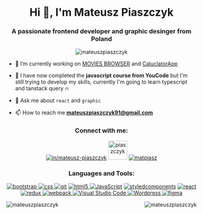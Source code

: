 <h1 align="center">Hi 👋, I'm Mateusz Piaszczyk</h1>
<h3 align="center">A passionate frontend developer and graphic desinger from Poland</h3>

<p align="center"> <img src="https://komarev.com/ghpvc/?username=mateuszpiaszczyk&label=Profile%20views&color=0e75b6&style=flat" alt="mateuszpiaszczyk" /> </p>

- 🔭 I’m currently working on [MOVIES BROWSER](https://mateuszpiaszczyk.github.io/MoviesBrowser/) and [CaluclatorApp](https://mateuszpiaszczyk.github.io/CalculatorApp/)

- 🌱 I have now completed the **javascript course from YouCode** but I'm still trying to develop my skills, currently I'm going to learn typescript and tanstack query 🔥

- 💬 Ask me about `react` and `graphic`

- 📫 How to reach me **mateuszpiaszczyk91@gmail.com**

<h3 align="center">Connect with me:</h3>
<p align="center">
<a href="https://linkedin.com/in/in/mateusz-piaszczyk" target="blank"><img src="https://skillicons.dev/icons?i=linkedin" alt="in/mateusz-piaszczyk" /></a>
<a href="https://fb.com/piaszczyk" target="blank"><img src="https://raw.githubusercontent.com/rahuldkjain/github-profile-readme-generator/master/src/images/icons/Social/facebook.svg" alt="piaszczyk" width="50" /></a>
<a href="https://instagram.com/matpiasz" target="blank"><img src="https://skillicons.dev/icons?i=instagram" alt="matpiasz" /></a>
</p>

<h3 align="center">Languages and Tools:</h3>

<p align="center"> <a href="https://getbootstrap.com" target="_blank" rel="noreferrer"><img src="https://skillicons.dev/icons?i=bootstrap" alt="bootstrap"/> </a> <a href="https://www.w3schools.com/css/" target="_blank" rel="noreferrer"> <img src="https://skillicons.dev/icons?i=css" alt="css"/>  </a> <a href="https://git-scm.com/" target="_blank" rel="noreferrer"> <img src="https://skillicons.dev/icons?i=git" alt="git"/></a> <a href="https://www.w3.org/html/" target="_blank" rel="noreferrer"><img src="https://skillicons.dev/icons?i=html" alt="html5"/> </a> <a href="https://developer.mozilla.org/en-US/docs/Web/JavaScript" target="_blank" rel="noreferrer"><img src="https://skillicons.dev/icons?i=js" alt="JavaScript"/></a>  <a href="https://styled-components.com" target="_blank" rel="noreferrer"><img src="https://skillicons.dev/icons?i=styledcomponents" alt="styledcomponents"/></a> <a href="https://reactjs.org/" target="_blank" rel="noreferrer"> <img src="https://skillicons.dev/icons?i=react" alt="react"/>  </a> <a href="https://redux.js.org" target="_blank" rel="noreferrer"> <img src="https://skillicons.dev/icons?i=redux" alt="redux"/> </a> <a href="https://webpack.js.org" target="_blank" rel="noreferrer"><img src="https://skillicons.dev/icons?i=webpack" alt="webpack"/> </a> <a href="https://code.visualstudio.com" target="_blank" rel="noreferrer"><img src="https://skillicons.dev/icons?i=vscode" alt="Visual Studio Code"/> </a> <a href="https://wordpress.org" target="_blank" rel="noreferrer"><img src="https://skillicons.dev/icons?i=wordpress" alt="Wordpress"/> </a> <a href="https://www.figma.com" target="_blank" rel="noreferrer"><img src="https://skillicons.dev/icons?i=figma" alt="figma"/> </a> </p>

<p><img align="left" src="https://github-readme-stats.vercel.app/api/top-langs?username=mateuszpiaszczyk&show_icons=true&locale=en&layout=compact" alt="mateuszpiaszczyk" /></p>

<img align="right" src="https://github-readme-stats.vercel.app/api?username=mateuszpiaszczyk&show_icons=true&locale=en" alt="mateuszpiaszczyk" /></p>
